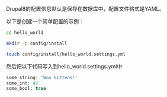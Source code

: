 Drupal8的配置信息默认是保存在数据库中，配置文件格式是YAML。

以下是创建一个简单配置的示例：

```bash
cd hello_world

mkdir -p config/install

touch config/install/hello_world.settings.yml
```

然后把以下代码写入到hello_world.settings.yml中

```php
some_string: 'Woo kittens!'
some_int: 42
some_bool: true
```

